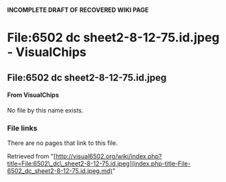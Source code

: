 **INCOMPLETE DRAFT OF RECOVERED WIKI PAGE**

# File:6502 dc sheet2-8-12-75.id.jpeg - VisualChips

## File:6502 dc sheet2-8-12-75.id.jpeg

#### From VisualChips

No file by this name exists.

### File links

There are no pages that link to this file.

Retrieved from "[http://visual6502.org/wiki/index.php?title=File:6502\_dc\_sheet2-8-12-75.id.jpeg](index.php-title-File-6502_dc_sheet2-8-12-75.id.jpeg.md)"

